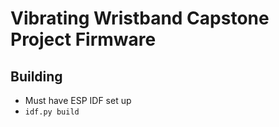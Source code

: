 # Vibrating Wristband Capstone Project Firmware

## Building
- Must have ESP IDF set up
- `idf.py build`